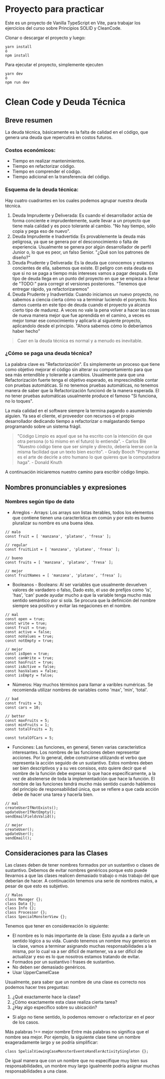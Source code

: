 # Proyecto para practicar

Este es un proyecto de Vanilla TypeScript en Vite, para trabajar los ejercicios del curso sobre Principios SOLID y CleanCode.

Clonar o descargar el proyecto y luego:

```
yarn install
ó
npm install
```

Para ejecutar el proyecto, simplemente ejecuten
```
yarn dev
ó
npm run dev
```

# Clean Code y Deuda Técnica
## Breve resumen
La deuda técnica, básicamente es la falta de calidad en el código, que genera una deuda que repercutirá en costos futuros.
### Costos económicos:
* Tiempo en realizar mantenimientos.
* Tiempo en refactorizar código.
* Tiempo en comprender el código.
* Tiempo adicional en la transferencia del código.

### Esquema de la deuda técnica:
Hay cuatro cuadrantes en los cuales podemos agrupar nuestra deuda técnica.
1. Deuda Imprudente y Deliverada: Es cuando el desarrollador actúa de forma conciente e imprudentemente, suele llevar a un proyecto que tiene mala calidad y es poco tolerante al cambio. "No hay tiempo, sólo copia y pega eso de nuevo".
2. Deuda Imprudente e Inadvertida: Es provablemente la deuda más peligrosa, ya que se genera por el desconocimiento o falta de experiencia. Usualmente se genera por algún desarrollador de perfil Junior o, lo que es peor, un falso Senior. "¿Qué son los patrones de diseño?"
3. Deuda Prudente y Deliverada: Es la deuda que conocemos y estamos concientes de ella, sabemos que existe. El peligro con esta deuda es que si no se paga a tiempo más intereses vamos a pagar después. Este tipo de deuda llega en un punto del proyecto en que se empieza a llenar de "TODO:" para corregir el versiones posteriores. "Tenemos que entregar rápido, ya refactorizaremos"
4. Deuda Prudente y Inadvertida: Cuando iniciamos un nuevo proyecto, no sabemos a ciencia cierta cómo va a terminar luciendo el poryecto. Nos damos cuenta en este tipo de deuda cuando el proyecto ya alcanza cierto tipo de madurez. A veces no vale la pena volver a hacer las cosas de nueva manera mejor que fue aprendida en el camino, a veces es mejor tomar ese conocimiento y aplicarlo al siguiente proyecto, aplicandolo desde el principio. "Ahora sabemos cómo lo deberíamos haber hecho"

> Caer en la deuda técnica es normal y a menudo es inevitable.

### ¿Cómo se paga una deuda técnica?
La palabra clave es "Refactorización". Es simplemente un proceso que tiene como objetivo mejorar el código sin alterar su comportamiento para que sea más entendible y tolerante a cambios.
Usualmente para que una Refactorización fuerte tenga el objetivo esperado, es imprescindible contar con pruebas automáticas. Si no tenemos pruebas automáticas, no tenemos manera de saber que la Refactorización funcionó de la manera esperada. El no tener pruebas automáticas usualmente produce el famoso "Si funciona, no lo toques".

La mala calidad en el software siempre la termina pagando o asumiendo alguien. Ya sea el cliente, el proveedor con recursos o el propio desarrollador dedicando tiempo a refactorizar o malgastando tiempo programando sobre un sistema frágil.

> "Código Limpio es aquel que se ha escrito con la intención de que otra persona (o tú mismo en el futuro) lo entienda". - Carlos Blé
> "Nuestro código tiene que ser simple y directo, debería leerse con la misma facilidad que un texto bien escrito". - Grady Booch
> "Programar es el arte de decirle a otro humano lo que quieres que la computadora haga". - Donald Knuth

A continuación iniciaremos nuestro camino para escribir código limpio.


## Nombres pronunciables y expresiones
### Nombres según tipo de dato
- Arreglos - Arrays: Los arrays son listas iterables, todos los elementos que contiene tienen una característica en común y por esto es bueno pluralizar su nombre es una buena idea.
```
// malo
const fruit = [ 'manzana', 'platano', 'fresa' ];

// regular
const fruitList = [ 'manzana', 'platano', 'fresa' ];

// bueno
const fruits = [ 'manzana', 'platano', 'fresa' ];

// mejor
const fruitNames = [ 'manzana', 'platano', 'fresa' ];
```

- Booleanos - Booleans: Al ser variables que usualmente devuelven valores de vardadero o falso, Dado esto, el uso de prefijos como 'is', 'has', 'can' puede ayudar mucho a que la variable tenga mucho más sentido semántico por si sola. Se procura que la definición del nombre siempre sea positivo y evitar las negaciones en el nombre. 
```
// mal
const open = true;
const write = true;
const fruit = true;
const active = false;
const noValues = true;
const notEmpty = true;

// mejor
const isOpen = true;
const canWrite = true;
const hasFruit = true;
const isActive = false;
const hasValues = false;
const isEmpty = false;
```

- Números: Hay muchos términos para llamar a varibles numéricas. Se recomienda utilizar nombres de variables como 'max', 'min', 'total'.
```
// bad
const fruits = 3;
const cars = 10;

// better
const maxFruits = 5;
const minFruits = 1;
const totalFruits = 3;

const totalOfCars = 5;
```

- Funciones: Las funciones, en general, tienen varias característica interesantes. Los nombres de las funciones deben representar acciones. Por lo general, debe construirse utilizando el verbo que representa la acción seguido de un sustantivo. Estos nombres deben ser bien descriptivos y a su ves consisos, esto quiere decir que el nombre de la función debe expresar lo que hace específicamente, a la vez de abstenerse de toda la implementadción que hace la función. El nombre de las funciones tendrá mucho más sentido cuando hablemos del principio de responsabilidad única, que se refiere a que cada acción debe de hacer una tarea y hacerla bien.
```
// mal
createUserIfNotExists();
updateUserIfNotEmpty();
sendEmailFieldsValid();

// mejor
createUser();
updateUser();
sendEmail();
```


## Consideraciones para las Clases
Las clases deben de tener nombres formados por un sustantivo o clases de sustantivo. Debemos de evitar nombres genéricos porque esto puede llevarnos a que las clases realicen demasiado trabajo o más trabajo del que deberían de hacer. A continuación tenemos una serie de nombres malos, a pesar de que esto es subjetivo.
```
// Malos
class Manager {};
class Data {};
class Info {};
class Processor {};
class SpecialMonsterView {};
```

Tenemos que tener en considereación lo siguiente:
* El nombre es lo más importante de la clase: Esto ayuda a a darle un sentido lógico a su vida. Cuando tenemos un nombre muy generico en la clase, vamos a terminar asignando muchas responsabilidades a la misma, por lo cual va a ser dificil de mantener, va a ser dificil de actualizar y eso es lo que nosotros estamos tratando de evitar.
* Formados por un sustantivo l frases de sustantivo.
* No deben ser demasiado genéricos. 
* Usar UpperCamelCase

Usualmente, para saber que un nombre de una clase es correcto nos podemos hacer tres preguntas:
1. ¿Qué exactamente hace la clase?
2. ¿Cómo exactamente esta clase realiza cierta tarea?
3. ¿Hay algo específico sobre su ubicación?

* Si algo no tiene sentido, lo podemos remover o refactorizar en el peor de los casos.

Más palabras !== mejor nombre
Entre más palabras no significa que el nombre sea mejor. Por ejemplo, la siguiente clase tiene un nombre exageradamente largo y se podría simplificar:
```
class SpelialViewingCaseMonsterEventsHandlerActivitySingleton {};
```

De igual manera que con un nombre que no especifique muy bien sus responsabilidades, un monbre muy largo igualmente podría asignar muchas responsabilidades a una clase.


